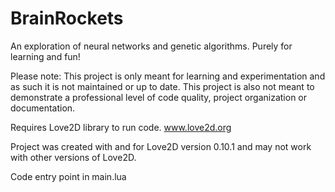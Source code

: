 # BrainRockets
An exploration of neural networks and genetic algorithms. Purely for learning and fun!

Please note: This project is only meant for learning and experimentation and as such it is not maintained or up to date. This project is also not meant to demonstrate a professional level of code quality, project organization or documentation.

Requires Love2D library to run code.  www.love2d.org

Project was created with and for Love2D version 0.10.1 and may not work with other versions of Love2D.

Code entry point in main.lua
